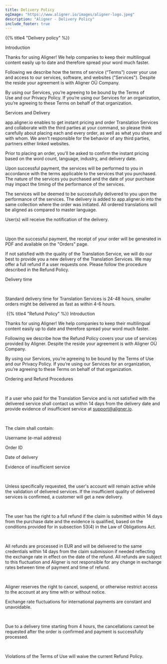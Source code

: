 ```yaml
---
title: Delivery Policy
ogImage: "https://www.aligner.io/images/aligner-logo.jpeg"
description: "Aligner - Delivery Policy"
include_footer: true
---
```



{{% title4 "Delivery policy" %}}

Introduction


Thanks for using Aligner!
We help companies to keep their multilingual content easily up to date and therefore spread your word much faster.

Following we describe how the terms of service (“Terms”) cover your use and access to our services, software, and websites ("Services"). Despite the reside your agreement is with Aligner OÜ Company.

By using our Services, you’re agreeing to be bound by the Terms of Use and our Privacy Policy. If you’re using our Services for an organization, you’re agreeing to these Terms on behalf of that organization.


Services and Delivery


app.aligner.io enables to get instant pricing and order Translation Services and collaborate with the third parties at your command, so please think carefully about placing each and every order, as well as what you share and with whom. We aren’t responsible for the behavior of any third parties, partners either linked websites.



Prior to placing an order, you'll be asked to confirm the instant pricing based on the word count, language, industry, and delivery date.

Upon successful payment, the services will be performed to you in accordance with the terms applicable to the services that you purchased. The nature of the services you purchased and the date of your purchase may impact the timing of the performance of the services.



The services will be deemed to be successfully delivered to you upon the performance of the services. The delivery is added to app.aligner.io into the same collection where the order was initiated. All ordered translations will be aligned as compared to master language.  

User(s) will receive the notification of the delivery. 

​

Upon the successful payment, the receipt of your order will be generated in PDF and available on the "Orders" page.



If not satisfied with the quality of the Translation Service, we will do our best to provide you a new delivery of the Translation Services. We may offer a full refund if a user requests one. Please follow the procedure described in the Refund Policy. ​



Delivery time

​

Standard delivery time for Translation Services is 24-48 hours, smaller orders might be delivered as fast as within 4-6 hours. 

​
{{% title4 "Refund Policy" %}}
Introduction


Thanks for using Aligner!
We help companies to keep their multilingual content easily up to date and therefore spread your word much faster.

Following we describe how the Refund Policy covers your use of services provided by Aligner. Despite the reside your agreement is with Aligner OÜ Company.

By using our Services, you’re agreeing to be bound by the Terms of Use and our Privacy Policy. If you’re using our Services for an organization, you’re agreeing to these Terms on behalf of that organization.


Ordering and Refund Procedures

​

If a user who paid for the Translation Service and is not satisfied with the delivered service shall contact us within 14 days from the delivery date and provide evidence of insufficient service at support@aligner.io.

​

The claim shall contain:

Username (e-mail address)

Order ID

Date of delivery

Evidence of insufficient service

​

Unless specifically requested, the user's account will remain active while the validation of delivered services. If the insufficient quality of delivered services is confirmed, a customer will get a new delivery. 

​

The user has the right to a full refund if the claim is submitted within 14 days from the purchase date and the evidence is qualified, based on the conditions provided for in subsection 53(4) in the Law of Obligations Act. 

​

All refunds are processed in EUR and will be delivered to the same credentials within 14 days from the claim submission if needed reflecting the exchange rate in effect on the date of the refund. All refunds are subject to this fluctuation and Aligner is not responsible for any change in exchange rates between time of payment and time of refund.

​

Aligner reserves the right to cancel, suspend, or otherwise restrict access to the account at any time with or without notice.

Exchange rate fluctuations for international payments are constant and unavoidable.

​

Due to a delivery time starting from 4 hours, the cancellations cannot be requested after the order is confirmed and payment is successfully processed. 

​

Violations of the Terms of Use will waive the current Refund Policy.

